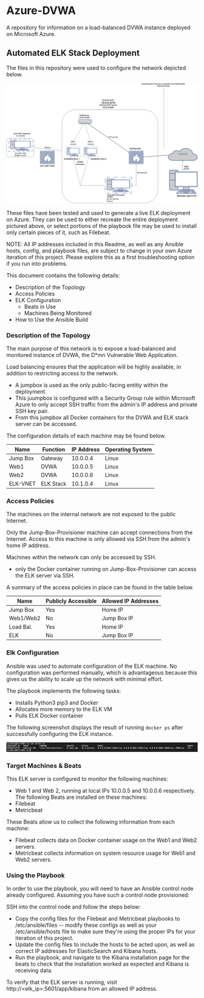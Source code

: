 # Azure-DVWA
A repository for information on a load-balanced DVWA instance deployed on Microsoft Azure.
## Automated ELK Stack Deployment

The files in this repository were used to configure the network depicted below.

![](Diagrams/azure_diagram.png)

These files have been tested and used to generate a live ELK deployment on Azure. They can be used to either recreate the entire deployment pictured above, or select portions of the playbook file may be used to install only certain pieces of it, such as Filebeat.

NOTE: All IP addresses included in this Readme, as well as any Ansible hosts, config, and playbook files, are subject to change in your own Azure iteration of this project. Please explore this as a first troubleshooting option if you run into problems. 

This document contains the following details:
- Description of the Topology
- Access Policies
- ELK Configuration
  - Beats in Use
  - Machines Being Monitored
- How to Use the Ansible Build


### Description of the Topology

The main purpose of this network is to expose a load-balanced and monitored instance of DVWA, the D*mn Vulnerable Web Application.

Load balancing ensures that the application will be highly available, in addition to restricting access to the network.
- A jumpbox is used as the only public-facing entitiy within the deployment. 
- This juumpbox is configured with a Security Group rule within Microsoft Azure to only accept SSH traffic from the admin's IP address and private SSH key pair.
- From this jumpbox all Docker containers for the DVWA and ELK stack server can be accessed. 

The configuration details of each machine may be found below.

| Name     | Function | IP Address | Operating System |
|----------|----------|------------|------------------|
| Jump Box | Gateway  | 10.0.0.4   | Linux            |
| Web1     | DVWA     | 10.0.0.5   | Linux            |
| Web2     | DVWA     | 10.0.0.6   | Linux            |
| ELK-VNET | ELK Stack| 10.1.0.4   | Linux            |
### Access Policies

The machines on the internal network are not exposed to the public Internet. 

Only the Jump-Box-Provisioner machine can accept connections from the Internet. Access to this machine is only allowed via SSH from the admin's home IP address. 

Machines within the network can only be accessed by SSH.
- only the Docker container running on Jump-Box-Provisioner can access the ELK server via SSH. 

A summary of the access policies in place can be found in the table below.

| Name     | Publicly Accessible | Allowed IP Addresses |
|----------|---------------------|----------------------|
| Jump Box | Yes                 | Home IP              |
| Web1/Web2| No                  | Jump Box IP          |
| Load Bal.| Yes                 | Home IP              |
| ELK      | No                  | Jump Box IP          | 
### Elk Configuration

Ansible was used to automate configuration of the ELK machine. No configuration was performed manually, which is advantageous because this gives us the ability to scale up the network with minimal effort. 

The playbook implements the following tasks:
- Installs Python3 pip3 and Docker
- Allocates more memory to the ELK VM
- Pulls ELK Docker container 

The following screenshot displays the result of running `docker ps` after successfully configuring the ELK instance.

![](Images/docker_ps_output.png)

### Target Machines & Beats
This ELK server is configured to monitor the following machines:
- Web 1 and Web 2, running at local IPs 10.0.0.5 and 10.0.0.6 respectively.
The following Beats are installed on these machines:
- Filebeat 
- Metricbeat

These Beats allow us to collect the following information from each machine:
- Filebeat collects data on Docker container usage on the Web1 and Web2 servers.
- Metricbeat collects information on system resource usage for Web1 and Web2 servers. 

### Using the Playbook
In order to use the playbook, you will need to have an Ansible control node already configured. Assuming you have such a control node provisioned: 

SSH into the control node and follow the steps below:
- Copy the config files for the Filebeat and Metricbeat playbooks to /etc/ansible/files -- modify these configs as well as your /etc/ansible/hosts file to make sure they're using the proper IPs for your iteration of this project. 
- Update the config files to include the hosts to be acted upon, as well as correct IP addresses for ElasticSearch and Kibana hosts. 
- Run the playbook, and navigate to the Kibana installation page for the beats to check that the installation worked as expected and Kibana is receiving data.

To verify that the ELK server is running, visit http://<elk_ip>:5601/app/kibana from an allowed IP address.
